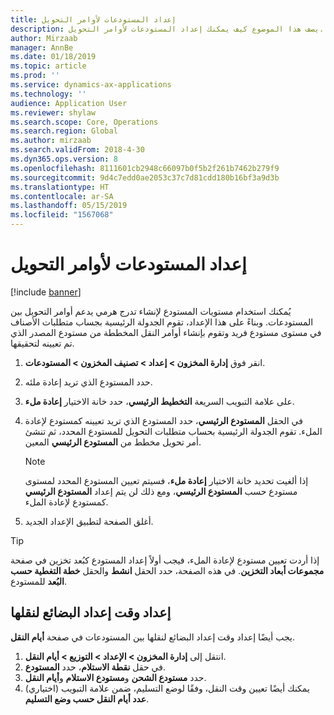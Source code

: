 ```yaml
---
title: إعداد المستودعات لأوامر التحويل
description: يصف هذا الموضوع كيف يمكنك إعداد المستودعات لأوامر التحويل.
author: Mirzaab
manager: AnnBe
ms.date: 01/18/2019
ms.topic: article
ms.prod: ''
ms.service: dynamics-ax-applications
ms.technology: ''
audience: Application User
ms.reviewer: shylaw
ms.search.scope: Core, Operations
ms.search.region: Global
ms.author: mirzaab
ms.search.validFrom: 2018-4-30
ms.dyn365.ops.version: 8
ms.openlocfilehash: 8111601cb2948c66097b0f5b2f261b7462b279f9
ms.sourcegitcommit: 9d4c7edd0ae2053c37c7d81cdd180b16bf3a9d3b
ms.translationtype: HT
ms.contentlocale: ar-SA
ms.lasthandoff: 05/15/2019
ms.locfileid: "1567068"
---
```

# <a name="set-up-warehouses-for-transfer-orders"></a>إعداد المستودعات لأوامر التحويل 

[!include [banner](../includes/banner.md)]

يُمكنك استخدام مستويات المستودع لإنشاء تدرج هرمي يدعم أوامر التحويل بين المستودعات. وبناءً على هذا الإعداد، تقوم الجدولة الرئيسية بجساب متطلبات الأصناف في مستوى مستودع فريد وتقوم بإنشاء أوامر النقل المخططة من مستودع المصدر الذي تم تعيينه لتحقيقها.

1.  انقر فوق **إدارة المخزون > إعداد > تصنيف المخزون > المستودعات**.

2.  حدد المستودع الذي تريد إعادة ملئه.

3.  على علامة التبويب السريعة **التخطيط الرئيسي**، حدد خانة الاختيار **إعادة ملء**.

4.  في الحقل **المستودع الرئيسي**، حدد المستودع الذي تريد تعيينه كمستودع لإعادة الملء. تقوم الجدولة الرئيسية بحساب متطلبات التحويل للمستودع المحدد، ثم تنشئ أمر تحويل مخطط من **المستودع الرئيسي** المعين.
   
    > [!NOTE]
    > <P>إذا ألغيت تحديد خانة الاختيار <STRONG>إعادة ملء</STRONG>، فسيتم تعيين المستودع المحدد لمستوى مستودع حسب <STRONG>المستودع الرئيسي</STRONG>، ومع ذلك لن يتم إعداد <STRONG>المستودع الرئيسي</STRONG> كمستودع لإعادة الملء.</P>

5.  أغلق الصفحة لتطبيق الإعداد الجديد.


> [!TIP]
> <P>إذا أردت تعيين مستودع لإعادة الملء، فيجب أولاً إعداد المستودع كبُعد تخزين في صفحة <STRONG>مجموعات أبعاد التخزين</STRONG>. في هذه الصفحة، حدد الحقل <STRONG>انشط</STRONG> والحقل <STRONG>خطة التغطية حسب البُعد‬</STRONG> للمستودع.</P>

## <a name="set-up-transport-lead-time"></a>إعداد وقت إعداد البضائع لنقلها

يجب أيضًا إعداد وقت إعداد البضائع لنقلها بين المستودعات في صفحة **أيام النقل**. 
1. انتقل إلى **إدارة المخزون > الإعداد > التوزيع > أيام النقل**.
2. في حقل **نقطة الاستلام‬**، حدد **المستودع**.
3. حدد **مستودع الشحن** و**مستودع الاستلام** و**أيام النقل**. 
4. (اختياري) يمكنك أيضًا تعيين وقت النقل، وفقًا لوضع التسليم، ضمن علامة التبويب **عدد أيام النقل حسب وضع التسليم‬**.
